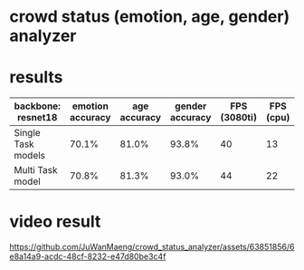 ﻿# crowd status (emotion, age, gender) analyzer

# results

| backbone: resnet18 | emotion accuracy | age accuracy | gender accuracy | FPS (3080ti)| FPS (cpu)|
| --- | --- | --- | --- | --- | --- | 
| Single Task models | 70.1% | 81.0% | 93.8% | 40 | 13 |
| Multi Task model | 70.8% | 81.3% | 93.0% | 44 | 22 |



# video result
https://github.com/JuWanMaeng/crowd_status_analyzer/assets/63851856/6e8a14a9-acdc-48cf-8232-e47d80be3c4f

